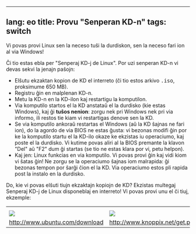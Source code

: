 

---
lang: eo
title: Provu "Senperan KD-n"
tags: switch
---

Vi povas provi Linux sen la neceso tuŝi la durdiskon, sen la neceso fari ion al via Windows!

Ĉi tio estas ebla per "Senperaj KD-j de Linux". Por uzi senperan KD-n vi devas sekvi la jenajn paŝojn:

<ul>

<li>Elŝutu ekzaktan kopion de KD el interreto (ĉi tio estos arkivo <tt>.iso</tt>, proksimume 650 MB).</li>

<li>Registru ĝin en malplenan KD-n.</li>

<li>Metu la KD-n en la KD-ilon kaj restartigu la komputilon.</li>

<li>Via komputilo startos el la KD anstataŭ el la durdisko (kie estas Windows), kaj ĝi <b>tuŝos nenion</b>: zorgu nek pri Windows nek pri via informo, ili restos tie kiam vi restartigas denove sen la KD.</li>

<li>Se via komputilo ankoraŭ restartas el Windows (aŭ la KD ŝajnas ne fari ion), do la agordo de via BIOS ne estas ĝusta: vi bezonas modifi ĝin por ke la komputilo startu el la KD-ilo okaze ke ekzistas iu operaciumo, kaj poste el la durdisko. Vi kutime povas aliri al la BIOS premante la klavon "Del" aŭ "F2" dum ĝi startas (se tio ne estas klara por vi, petu helpon).</li>

<li>Kaj jen: Linux funkcias en via komputilo. Vi povas provi ĝin kaj vidi kiom vi ŝatas ĝin! Ne zorgu se la operaciumo ŝajnas iom malrapida: ĝi bezonas tempon por ŝarĝi ĉion el la KD. Via operaciumo estos pli rapida post la instalo en la durdisko.</li>

</ul>

Do, kie vi povas elŝuti tiujn ekzaktajn kopiojn de KD? Ekzistas multegaj Senperaj KD-j de Linux disponeblaj en interreto! Vi povas provi unu el ĉi tiuj, ekzemple:

<table cols="2">
<tr>
<th></th>
<th></th>
</tr>

<tr>
<td><a href="Images/ubuntu.png"><img src="Images/ubuntu_thumbnail.png" /></a></td>
<td><a href="Images/knoppix.png"><img src="Images/knoppix_thumbnail.png" /></a></td>
</tr>

<tr>
<td><a 
href="http://www.ubuntu.com/download">http://www.ubuntu.com/download</a></td>
<td><a 
href="http://www.knoppix.net/get.php">http://www.knoppix.net/get.php</a></td>
</tr>

</table>

